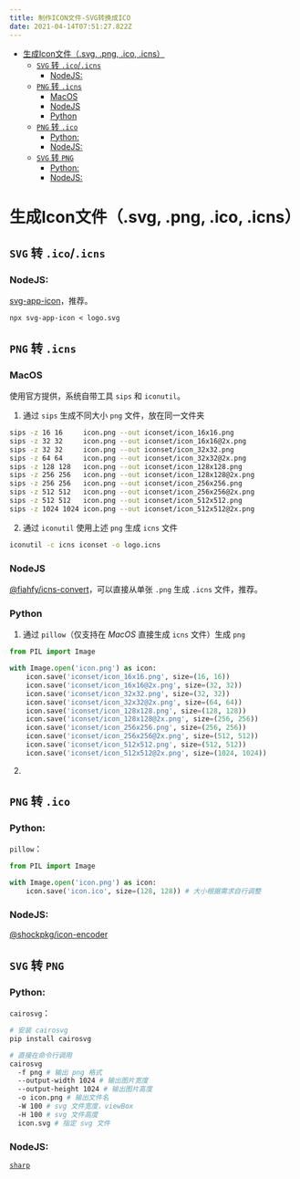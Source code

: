 ```yaml
---
title: 制作ICON文件-SVG转换成ICO
date: 2021-04-14T07:51:27.822Z
---
```


- [生成Icon文件（.svg, .png, .ico, .icns）](#生成icon文件svg-png-ico-icns)
  - [`SVG` 转 `.ico`/`.icns`](#svg-转-icoicns)
    - [NodeJS:](#nodejs)
  - [`PNG` 转 `.icns`](#png-转-icns)
    - [MacOS](#macos)
    - [NodeJS](#nodejs-1)
    - [Python](#python)
  - [`PNG` 转 `.ico`](#png-转-ico)
    - [Python:](#python-1)
    - [NodeJS:](#nodejs-2)
  - [`SVG` 转 `PNG`](#svg-转-png)
    - [Python:](#python-2)
    - [NodeJS:](#nodejs-3)

# 生成Icon文件（.svg, .png, .ico, .icns）

## `SVG` 转 `.ico`/`.icns`

### NodeJS:

[svg-app-icon](https://www.npmjs.com/package/svg-app-icon)，推荐。

`npx svg-app-icon < logo.svg`

## `PNG` 转 `.icns`

### MacOS

使用官方提供，系统自带工具 `sips` 和 `iconutil`。

1. 通过 `sips` 生成不同大小 `png` 文件，放在同一文件夹

```bash
sips -z 16 16     icon.png --out iconset/icon_16x16.png
sips -z 32 32     icon.png --out iconset/icon_16x16@2x.png
sips -z 32 32     icon.png --out iconset/icon_32x32.png
sips -z 64 64     icon.png --out iconset/icon_32x32@2x.png
sips -z 128 128   icon.png --out iconset/icon_128x128.png
sips -z 256 256   icon.png --out iconset/icon_128x128@2x.png
sips -z 256 256   icon.png --out iconset/icon_256x256.png
sips -z 512 512   icon.png --out iconset/icon_256x256@2x.png
sips -z 512 512   icon.png --out iconset/icon_512x512.png
sips -z 1024 1024 icon.png --out iconset/icon_512x512@2x.png
```

2. 通过 `iconutil` 使用上述 `png` 生成 `icns` 文件

```bash
iconutil -c icns iconset -o logo.icns
```

### NodeJS

[@fiahfy/icns-convert](https://www.npmjs.com/package/@fiahfy/icns-convert)，可以直接从单张 `.png` 生成 `.icns` 文件，推荐。

### Python

1. 通过 `pillow`（仅支持在 *MacOS* 直接生成 `icns` 文件）生成 `png`

```py
from PIL import Image

with Image.open('icon.png') as icon:
    icon.save('iconset/icon_16x16.png', size=(16, 16))
    icon.save('iconset/icon_16x16@2x.png', size=(32, 32))
    icon.save('iconset/icon_32x32.png', size=(32, 32))
    icon.save('iconset/icon_32x32@2x.png', size=(64, 64))
    icon.save('iconset/icon_128x128.png', size=(128, 128))
    icon.save('iconset/icon_128x128@2x.png', size=(256, 256))
    icon.save('iconset/icon_256x256.png', size=(256, 256))
    icon.save('iconset/icon_256x256@2x.png', size=(512, 512))
    icon.save('iconset/icon_512x512.png', size=(512, 512))
    icon.save('iconset/icon_512x512@2x.png', size=(1024, 1024))
```

2.

## `PNG` 转 `.ico`

### Python:

`pillow`：

```py
from PIL import Image

with Image.open('icon.png') as icon:
    icon.save('icon.ico', size=(128, 128)) # 大小根据需求自行调整
```

### NodeJS:

[@shockpkg/icon-encoder](https://www.npmjs.com/package/@shockpkg/icon-encoder)

## `SVG` 转 `PNG`

### Python:

`cairosvg`：

```bash
# 安装 cairosvg
pip install cairosvg

# 直接在命令行调用
cairosvg
  -f png # 输出 png 格式
  --output-width 1024 # 输出图片宽度
  --output-height 1024 # 输出图片高度
  -o icon.png # 输出文件名
  -W 100 # svg 文件宽度，viewBox
  -H 100 # svg 文件高度
  icon.svg # 指定 svg 文件
```

### NodeJS:

[`sharp`](https://www.npmjs.com/package/sharp)

